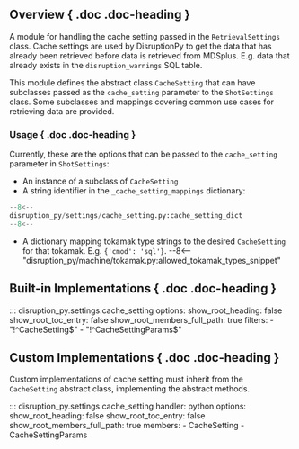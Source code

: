 ## Overview { .doc .doc-heading }
A module for handling the cache setting passed in the `RetrievalSettings` class. 
Cache settings are used by DisruptionPy to get the data that has already been retrieved before data is retrieved 
from MDSplus. E.g. data that already exists in the `disruption_warnings` SQL table.

This module defines the abstract class `CacheSetting` that can have subclasses passed as the
`cache_setting` parameter to the `ShotSettings` class. Some subclasses and mappings covering common use cases for retrieving data are provided.

### Usage { .doc .doc-heading }
Currently, these are the options that can be passed to the `cache_setting` parameter in `ShotSettings`:

- An instance of a subclass of `CacheSetting`
- A string identifier in the `_cache_setting_mappings` dictionary:
```python
--8<--
disruption_py/settings/cache_setting.py:cache_setting_dict
--8<--
```
- A dictionary mapping tokamak type strings to the desired `CacheSetting` for that tokamak.  E.g. `{'cmod': 'sql'}`.
--8<-- "disruption_py/machine/tokamak.py:allowed_tokamak_types_snippet"

## Built-in Implementations { .doc .doc-heading }
::: disruption_py.settings.cache_setting
	options:
		show_root_heading: false
		show_root_toc_entry: false
		show_root_members_full_path: true
		filters:
		- "!^CacheSetting$"
		- "!^CacheSettingParams$"

## Custom Implementations { .doc .doc-heading }
Custom implementations of cache setting must inherit from the `CacheSetting` abstract class, implementing the abstract methods.

::: disruption_py.settings.cache_setting
    handler: python
	options:
		show_root_heading: false
		show_root_toc_entry: false
		show_root_members_full_path: true
		members:
		- CacheSetting
		- CacheSettingParams